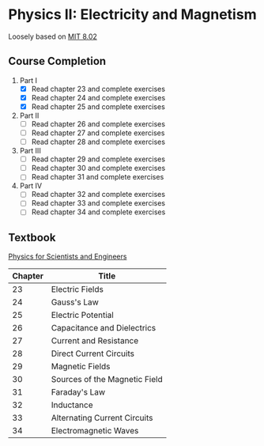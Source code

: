 # Physics II: Electricity and Magnetism

Loosely based on [MIT 8.02](https://ocw.mit.edu/courses/physics/8-02-physics-ii-electricity-and-magnetism-spring-2007/)

## Course Completion

1. Part I
   - [x] Read chapter 23 and complete exercises
   - [x] Read chapter 24 and complete exercises
   - [x] Read chapter 25 and complete exercises
2. Part II
   - [ ] Read chapter 26 and complete exercises
   - [ ] Read chapter 27 and complete exercises
   - [ ] Read chapter 28 and complete exercises
3. Part III
   - [ ] Read chapter 29 and complete exercises
   - [ ] Read chapter 30 and complete exercises
   - [ ] Read chapter 31 and complete exercises
4. Part IV
   - [ ] Read chapter 32 and complete exercises
   - [ ] Read chapter 33 and complete exercises
   - [ ] Read chapter 34 and complete exercises

## Textbook

[Physics for Scientists and Engineers](https://isbnsearch.org/isbn/9780534408428)

| Chapter | Title |
| ---- | ---- | 
| 23 | Electric Fields |
| 24 | Gauss's Law |
| 25 | Electric Potential |
| 26 | Capacitance and Dielectrics |
| 27 | Current and Resistance |
| 28 | Direct Current Circuits |
| 29 | Magnetic Fields |
| 30 | Sources of the Magnetic Field |
| 31 | Faraday's Law |
| 32 | Inductance |
| 33 | Alternating Current Circuits |
| 34 | Electromagnetic Waves |
